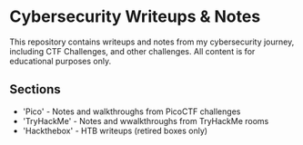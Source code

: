 # Cybersecurity Writeups & Notes

This repository contains writeups and notes from my cybersecurity journey, including CTF Challenges, 
and other challenges. All content is for educational purposes only.

## Sections
- 'Pico' - Notes and walkthroughs from PicoCTF challenges
- 'TryHackMe' - Notes and wwalkthroughs from TryHackMe rooms
- 'Hackthebox' - HTB writeups (retired boxes only)